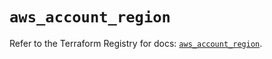 # `aws_account_region`

Refer to the Terraform Registry for docs: [`aws_account_region`](https://registry.terraform.io/providers/hashicorp/aws/5.40.0/docs/resources/account_region).

